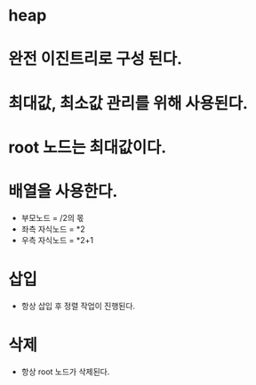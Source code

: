 # heap

# 완전 이진트리로 구성 된다.
# 최대값, 최소값 관리를 위해 사용된다.
# root 노드는 최대값이다.
# 배열을 사용한다.

- 부모노드 = /2의 몫
- 좌측 자식노드 = *2
- 우측 자식노드 = *2+1

# 삽입
- 항상 삽입 후 정렬 작업이 진행된다.

# 삭제
- 항상 root 노드가 삭제된다.
